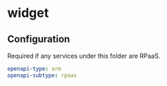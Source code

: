 # widget

## Configuration

Required if any services under this folder are RPaaS.

```yaml
openapi-type: arm
openapi-subtype: rpaas
```
